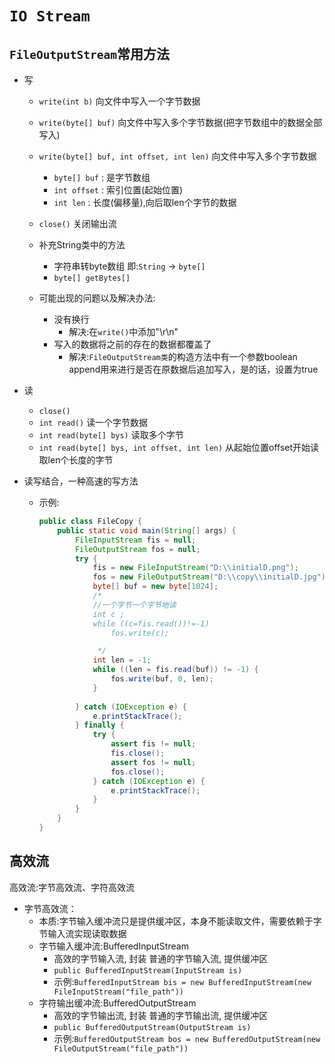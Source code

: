 # `IO Stream`

## `FileOutputStream`常用方法
- 写
    - `write(int b)` 向文件中写入一个字节数据
    - `write(byte[] buf)` 向文件中写入多个字节数据(把字节数组中的数据全部写入)
    - `write(byte[] buf, int offset, int len)` 向文件中写入多个字节数据
        - `byte[] buf` : 是字节数组
        - `int offset` : 索引位置(起始位置)  
        - `int len`    : 长度(偏移量),向后取len个字节的数据
    - `close()` 关闭输出流        
    
    - 补充String类中的方法
        - 字符串转byte数组 即:`String` -> `byte[]`
        - `byte[] getBytes[]`
        
    - 可能出现的问题以及解决办法:
        - 没有换行
            - 解决:在`write()`中添加"\r\n"
        - 写入的数据将之前的存在的数据都覆盖了   
            - 解决:`FileOutputStream类`的构造方法中有一个参数boolean append用来进行是否在原数据后追加写入，是的话，设置为true
- 读
    - `close()`
    - `int read()` 读一个字节数据
    - `int read(byte[] bys)` 读取多个字节        
    - `int read(byte[] bys, int offset, int len)` 从起始位置offset开始读取len个长度的字节
    
- 读写结合，一种高速的写方法
    - 示例:
        ~~~java
        public class FileCopy {
            public static void main(String[] args) {
                FileInputStream fis = null;
                FileOutputStream fos = null;
                try {
                    fis = new FileInputStream("D:\\initialD.png");
                    fos = new FileOutputStream("D:\\copy\\initialD.jpg");
                    byte[] buf = new byte[1024];
                    /*
                    //一个字节一个字节地读
                    int c ;
                    while ((c=fis.read())!=-1)
                        fos.write(c);
        
                     */
                    int len = -1;
                    while ((len = fis.read(buf)) != -1) {
                        fos.write(buf, 0, len);
                    }
                    
                } catch (IOException e) {
                    e.printStackTrace();
                } finally {
                    try {
                        assert fis != null;
                        fis.close();
                        assert fos != null;
                        fos.close();
                    } catch (IOException e) {
                        e.printStackTrace();
                    }
                }
            }
        }
        ~~~    
    
## 高效流
高效流:字节高效流、字符高效流
- 字节高效流：    
    - 本质:字节输入缓冲流只是提供缓冲区，本身不能读取文件，需要依赖于字节输入流实现读取数据
    - 字节输入缓冲流:BufferedInputStream
        - 高效的字节输入流, 封装 普通的字节输入流, 提供缓冲区
        - `public BufferedInputStream(InputStream is)`
        - 示例:`BufferedInputStream bis = new BufferedInputStream(new FileInputStream("file_path"))`
    - 字符输出缓冲流:BufferedOutputStream
        - 高效的字节输出流, 封装 普通的字节输出流, 提供缓冲区
        - `public BufferedOutputStream(OutputStream is)`
        - 示例:`BufferedOutputStream bos = new BufferedOutputStream(new FileOutputStream("file_path"))`